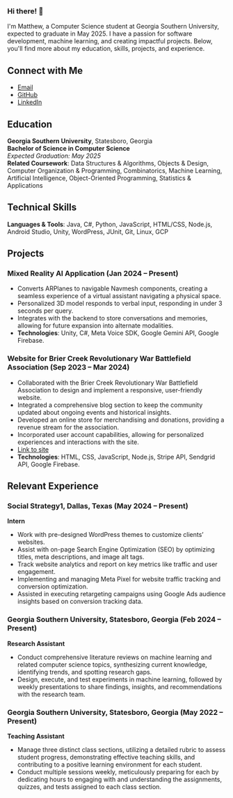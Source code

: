 ### Hi there! 👋

I'm Matthew, a Computer Science student at Georgia Southern University, expected to graduate in May 2025. I have a passion for software development, machine learning, and creating impactful projects. Below, you'll find more about my education, skills, projects, and experience.

## Connect with Me
- [Email](mailto:me@matt-middleton.com)
- [GitHub](https://github.com/mmiddletonn)
- [LinkedIn](https://linkedin.com/in/mmiddletonn)

## Education

**Georgia Southern University**, Statesboro, Georgia  
**Bachelor of Science in Computer Science**  
*Expected Graduation: May 2025*  
**Related Coursework**: Data Structures & Algorithms, Objects & Design, Computer Organization & Programming, Combinatorics, Machine Learning, Artificial Intelligence, Object-Oriented Programming, Statistics & Applications

## Technical Skills

**Languages & Tools**: Java, C#, Python, JavaScript, HTML/CSS, Node.js, Android Studio, Unity, WordPress, JUnit, Git, Linux, GCP

## Projects

### Mixed Reality AI Application (Jan 2024 – Present)
- Converts ARPlanes to navigable Navmesh components, creating a seamless experience of a virtual assistant navigating a physical space.
- Personalized 3D model responds to verbal input, responding in under 3 seconds per query.
- Integrates with the backend to store conversations and memories, allowing for future expansion into alternate modalities.
- **Technologies**: Unity, C#, Meta Voice SDK, Google Gemini API, Google Firebase.

### Website for Brier Creek Revolutionary War Battlefield Association (Sep 2023 – Mar 2024)
- Collaborated with the Brier Creek Revolutionary War Battlefield Association to design and implement a responsive, user-friendly website.
- Integrated a comprehensive blog section to keep the community updated about ongoing events and historical insights.
- Developed an online store for merchandising and donations, providing a revenue stream for the association.
- Incorporated user account capabilities, allowing for personalized experiences and interactions with the site.
- [Link to site](https://briercreekbattlefield.org/)
- **Technologies**: HTML, CSS, JavaScript, Node.js, Stripe API, Sendgrid API, Google Firebase.

## Relevant Experience

### Social Strategy1, Dallas, Texas (May 2024 – Present)
**Intern**
- Work with pre-designed WordPress themes to customize clients’ websites.
- Assist with on-page Search Engine Optimization (SEO) by optimizing titles, meta descriptions, and image alt tags.
- Track website analytics and report on key metrics like traffic and user engagement.
- Implementing and managing Meta Pixel for website traffic tracking and conversion optimization.
- Assisted in executing retargeting campaigns using Google Ads audience insights based on conversion tracking data.

### Georgia Southern University, Statesboro, Georgia (Feb 2024 – Present)
**Research Assistant**
- Conduct comprehensive literature reviews on machine learning and related computer science topics, synthesizing current knowledge, identifying trends, and spotting research gaps.
- Design, execute, and test experiments in machine learning, followed by weekly presentations to share findings, insights, and recommendations with the research team.

### Georgia Southern University, Statesboro, Georgia (May 2022 – Present)
**Teaching Assistant**
- Manage three distinct class sections, utilizing a detailed rubric to assess student progress, demonstrating effective teaching skills, and contributing to a positive learning environment for each student.
- Conduct multiple sessions weekly, meticulously preparing for each by dedicating hours to engaging with and understanding the assignments, quizzes, and tests assigned to each class section.
